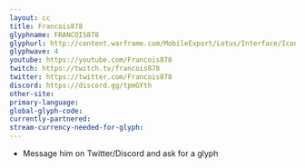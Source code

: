 ```yaml
---
layout: cc
title: Francois878
glyphname: FRANCOIS878
glyphurl: http://content.warframe.com/MobileExport/Lotus/Interface/Icons/Player/ContentCreators/Francois878.png
glyphwave: 4
youtube: https://youtube.com/Francois878
twitch: https://twitch.tv/francois878
twitter: https://twitter.com/Francois878
discord: https://discord.gg/tpmGYth
other-site: 
primary-language: 
global-glyph-code: 
currently-partnered: 
stream-currency-needed-for-glyph: 
---
```

* Message him on Twitter/Discord and ask for a glyph
